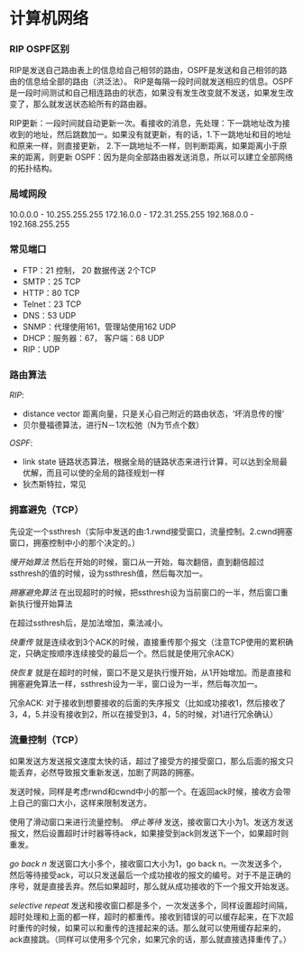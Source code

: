 # 计算机网络

### RIP OSPF区别
RIP是发送自己路由表上的信息给自己相邻的路由，OSPF是发送和自己相邻的路由的信息给全部的路由（洪泛法）。
RIP是每隔一段时间就发送相应的信息。OSPF是一段时间测试和自己相连路由的状态，如果没有发生改变就不发送，如果发生改变了，那么就发送状态給所有的路由器。

<!--RIP通常采用贝尔曼福德，OSPF通常是采用迪杰施特拉-->

RIP更新：一段时间就自动更新一次。看接收的消息，先处理：下一跳地址改为接收到的地址，然后跳数加一。如果没有就更新，有的话，1.下一跳地址和目的地址和原来一样，则直接更新， 2.下一跳地址不一样，则判断距离，如果距离小于原来的距离，则更新
OSPF：因为是向全部路由器发送消息，所以可以建立全部网络的拓扑结构。

### 局域网段
10.0.0.0 - 10.255.255.255
172.16.0.0 - 172.31.255.255
192.168.0.0 - 192.168.255.255 

### 常见端口
* FTP：21 控制， 20 数据传送 2个TCP
* SMTP：25 TCP
* HTTP：80 TCP
* Telnet：23 TCP
* DNS：53 UDP
* SNMP：代理使用161，管理站使用162 UDP
* DHCP：服务器：67， 客户端：68 UDP
* RIP：UDP

### 路由算法
_RIP_:

* distance vector 距离向量，只是关心自己附近的路由状态，‘坏消息传的慢’
* 贝尔曼福德算法，进行N－1次松弛（N为节点个数）

_OSPF_:

* link state 链路状态算法，根据全局的链路状态来进行计算，可以达到全局最优解，而且可以使的全局的路径规划一样
* 狄杰斯特拉，常见


### 拥塞避免（TCP）
先设定一个ssthresh（实际中发送的由:1.rwnd接受窗口，流量控制。2.cwnd拥塞窗口，拥塞控制中小的那个决定的。）

_慢开始算法_
然后在开始的时候，窗口从一开始，每次翻倍，直到翻倍超过ssthresh的值的时候，设为ssthresh值，然后每次加一。

_拥塞避免算法_
在出现超时的时候，把ssthresh设为当前窗口的一半，然后窗口重新执行慢开始算法

在超过ssthresh后，是加法增加，乘法减小。

_快重传_
就是连续收到3个ACK的时候，直接重传那个报文（注意TCP使用的累积确定，只确定按顺序连续接受的最后一个。然后就是使用冗余ACK）

_快恢复_
就是在超时的时候，窗口不是又是执行慢开始，从1开始增加。而是直接和拥塞避免算法一样，ssthresh设为一半，窗口设为一半，然后每次加一。


冗余ACK: 对于接收到想要接收的后面的失序报文（比如成功接收1，然后接收了3，4，5.并没有接收到2，所以在接受到3，4，5的时候，对1进行冗余确认）


### 流量控制（TCP）
如果发送方发送报文速度太快的话，超过了接受方的接受窗口，那么后面的报文只能丢弃，必然导致报文重新发送，加剧了网路的拥塞。

发送时候，同样是考虑rwnd和cwnd中小的那一个。在返回ack时候，接收方会带上自己的窗口大小，这样来限制发送方。

使用了滑动窗口来进行流量控制。
_停止等待_
发送，接收窗口大小为1。发送方发送报文，然后设置超时计时器等待ack，如果接受到ack则发送下一个，如果超时则重发。

_go back n_
发送窗口大小多个，接收窗口大小为1，go back n。一次发送多个，然后等待接受ack，可以只发送最后一个成功接收的报文的编号。对于不是正确的序号，就是直接丢弃。然后如果超时，那么就从成功接收的下一个报文开始发送。

_selective repeat_
发送和接收窗口都是多个，一次发送多个，同样设置超时间隔，超时处理和上面的都一样，超时的都重传。接收到错误的可以缓存起来，在下次超时重传的时候，如果可以和重传的连接起来的话。那么就可以使用缓存起来的，ack直接跳。（同样可以使用多个冗余，如果冗余的话，那么就直接选择重传了。）

